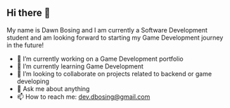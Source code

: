 ## Hi there 👋
My name is Dawn Bosing and I am currently a Software Development student and am looking forward to starting 
my Game Development journey in the future!

- 🔭 I’m currently working on a Game Development portfolio
- 🌱 I’m currently learning Game Development
- 👯 I’m looking to collaborate on projects related to backend or game developing
- 💬 Ask me about anything
- 📫 How to reach me: dev.dbosing@gmail.com


